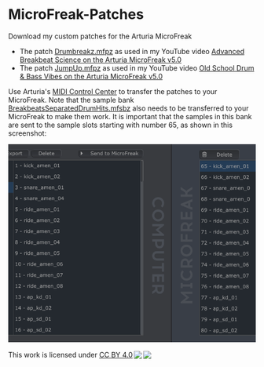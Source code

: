 # MicroFreak-Patches
Download my custom patches for the Arturia MicroFreak

* The patch [Drumbreakz.mfpz](https://github.com/dmr-songquito/MicroFreak-Patches/blob/main/Drumbreakz.mfpz) as used in my YouTube video [Advanced Breakbeat Science on the Arturia MicroFreak v5.0](https://youtu.be/wtzsIuFOW7E)
* The patch [JumpUp.mfpz](https://github.com/dmr-songquito/MicroFreak-Patches/blob/main/JumpUp.mfpz) as used in my YouTube video [Old School Drum & Bass Vibes on the Arturia MicroFreak v5.0](https://youtu.be/gILlFgBFk9E)

Use Arturia's [MIDI Control Center](https://dl.arturia.net/products/mccu/soft/MIDI_Control_Center__1_17_0_174.exe) to transfer the patches to your MicroFreak. Note that the sample bank [BreakbeatsSeparatedDrumHits.mfsbz](https://github.com/dmr-songquito/MicroFreak-Patches/blob/main/BreakbeatsSeparatedDrumHits.mfsbz) also needs to be transferred to your MicroFreak to make them work. It is important that the samples in this bank are sent to the sample slots starting with number 65, as shown in this screenshot:

![Screenshot of Arturia MIDI Control Center](SampleTransfer_MIDI_ControlCenter.PNG)

<p xmlns:cc="http://creativecommons.org/ns#" >This work is licensed under <a href="http://creativecommons.org/licenses/by/4.0" target="_blank" rel="license noopener noreferrer" style="display:inline-block;">CC BY 4.0<img style="height:22px!important;margin-left:3px;vertical-align:text-bottom;" src="https://mirrors.creativecommons.org/presskit/icons/cc.svg"><img style="height:22px!important;margin-left:3px;vertical-align:text-bottom;" src="https://mirrors.creativecommons.org/presskit/icons/by.svg"></a></p> 
